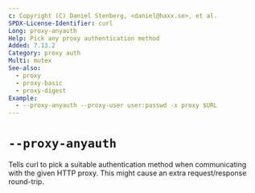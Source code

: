 ```yaml
---
c: Copyright (C) Daniel Stenberg, <daniel@haxx.se>, et al.
SPDX-License-Identifier: curl
Long: proxy-anyauth
Help: Pick any proxy authentication method
Added: 7.13.2
Category: proxy auth
Multi: mutex
See-also:
  - proxy
  - proxy-basic
  - proxy-digest
Example:
  - --proxy-anyauth --proxy-user user:passwd -x proxy $URL
---
```


# `--proxy-anyauth`

Tells curl to pick a suitable authentication method when communicating with
the given HTTP proxy. This might cause an extra request/response round-trip.
